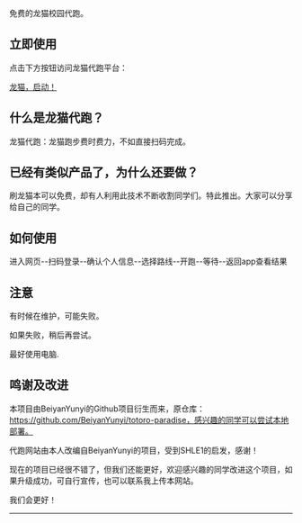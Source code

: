 免费的龙猫校园代跑。

<!--more-->
## 立即使用

点击下方按钮访问龙猫代跑平台：
<div class="service-link">
    <a href="https://www.nuaaguide.shop/" target="_blank" class="service-button">
        龙猫，启动！
    </a>
</div>


## 什么是龙猫代跑？

龙猫代跑：龙猫跑步费时费力，不如直接扫码完成。

## 已经有类似产品了，为什么还要做？

刷龙猫本可以免费，却有人利用此技术不断收割同学们。特此推出。大家可以分享给自己的同学。

## 如何使用

进入网页--扫码登录--确认个人信息--选择路线--开跑--等待--返回app查看结果

## 注意

有时候在维护，可能失败。

如果失败，稍后再尝试。

最好使用电脑.

## 鸣谢及改进

本项目由BeiyanYunyi的Github项目衍生而来，原仓库：https://github.com/BeiyanYunyi/totoro-paradise，感兴趣的同学可以尝试本地部署。

代跑网站由本人改编自BeiyanYunyi的项目，受到SHLE1的启发，感谢！

现在的项目已经很不错了，但我们还能更好，欢迎感兴趣的同学改进这个项目，如果升级成功，可自行宣传，也可以联系我上传本网站。

我们会更好！

---
